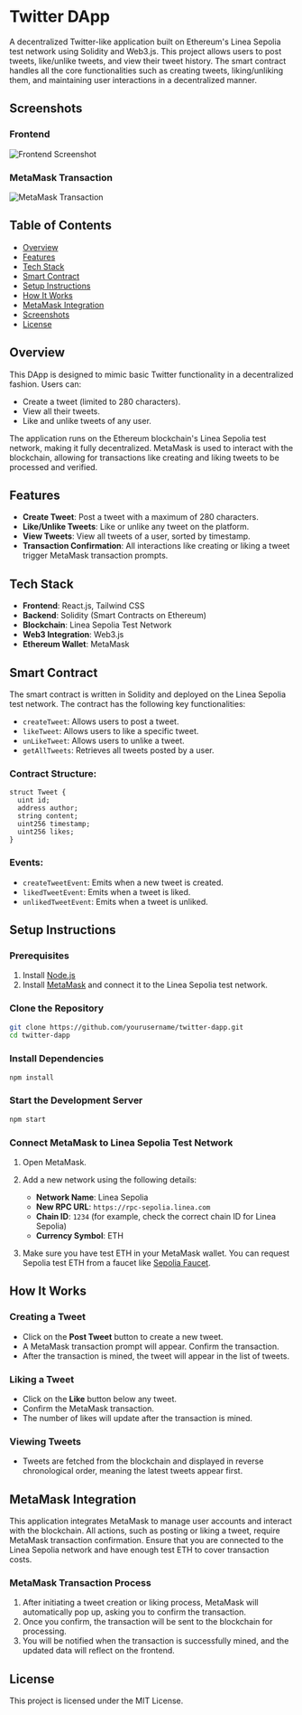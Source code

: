 # Twitter DApp

A decentralized Twitter-like application built on Ethereum's Linea Sepolia test network using Solidity and Web3.js. This project allows users to post tweets, like/unlike tweets, and view their tweet history. The smart contract handles all the core functionalities such as creating tweets, liking/unliking them, and maintaining user interactions in a decentralized manner.

## Screenshots

### Frontend

![Frontend Screenshot](./public/Twiiter_forntend.png)

### MetaMask Transaction

![MetaMask Transaction](./public/Metamask.png)

## Table of Contents

- [Overview](#overview)
- [Features](#features)
- [Tech Stack](#tech-stack)
- [Smart Contract](#smart-contract)
- [Setup Instructions](#setup-instructions)
- [How It Works](#how-it-works)
- [MetaMask Integration](#metamask-integration)
- [Screenshots](#screenshots)
- [License](#license)

## Overview

This DApp is designed to mimic basic Twitter functionality in a decentralized fashion. Users can:
- Create a tweet (limited to 280 characters).
- View all their tweets.
- Like and unlike tweets of any user.

The application runs on the Ethereum blockchain's Linea Sepolia test network, making it fully decentralized. MetaMask is used to interact with the blockchain, allowing for transactions like creating and liking tweets to be processed and verified.

## Features

- **Create Tweet**: Post a tweet with a maximum of 280 characters.
- **Like/Unlike Tweets**: Like or unlike any tweet on the platform.
- **View Tweets**: View all tweets of a user, sorted by timestamp.
- **Transaction Confirmation**: All interactions like creating or liking a tweet trigger MetaMask transaction prompts.

## Tech Stack

- **Frontend**: React.js, Tailwind CSS
- **Backend**: Solidity (Smart Contracts on Ethereum)
- **Blockchain**: Linea Sepolia Test Network
- **Web3 Integration**: Web3.js
- **Ethereum Wallet**: MetaMask

## Smart Contract

The smart contract is written in Solidity and deployed on the Linea Sepolia test network. The contract has the following key functionalities:

- `createTweet`: Allows users to post a tweet.
- `likeTweet`: Allows users to like a specific tweet.
- `unLikeTweet`: Allows users to unlike a tweet.
- `getAllTweets`: Retrieves all tweets posted by a user.

### Contract Structure:

```solidity
struct Tweet {
  uint id;
  address author;
  string content;
  uint256 timestamp;
  uint256 likes;
}
```

### Events:

- `createTweetEvent`: Emits when a new tweet is created.
- `likedTweetEvent`: Emits when a tweet is liked.
- `unlikedTweetEvent`: Emits when a tweet is unliked.

## Setup Instructions

### Prerequisites

1. Install [Node.js](https://nodejs.org/)
2. Install [MetaMask](https://metamask.io/) and connect it to the Linea Sepolia test network.

### Clone the Repository

```bash
git clone https://github.com/yourusername/twitter-dapp.git
cd twitter-dapp
```

### Install Dependencies

```bash
npm install
```

### Start the Development Server

```bash
npm start
```

### Connect MetaMask to Linea Sepolia Test Network

1. Open MetaMask.
2. Add a new network using the following details:
   - **Network Name**: Linea Sepolia
   - **New RPC URL**: `https://rpc-sepolia.linea.com`
   - **Chain ID**: `1234` (for example, check the correct chain ID for Linea Sepolia)
   - **Currency Symbol**: ETH

3. Make sure you have test ETH in your MetaMask wallet. You can request Sepolia test ETH from a faucet like [Sepolia Faucet](https://faucet.sepolia.dev/).

## How It Works

### Creating a Tweet

- Click on the **Post Tweet** button to create a new tweet.
- A MetaMask transaction prompt will appear. Confirm the transaction.
- After the transaction is mined, the tweet will appear in the list of tweets.

### Liking a Tweet

- Click on the **Like** button below any tweet.
- Confirm the MetaMask transaction.
- The number of likes will update after the transaction is mined.

### Viewing Tweets

- Tweets are fetched from the blockchain and displayed in reverse chronological order, meaning the latest tweets appear first.

## MetaMask Integration

This application integrates MetaMask to manage user accounts and interact with the blockchain. All actions, such as posting or liking a tweet, require MetaMask transaction confirmation. Ensure that you are connected to the Linea Sepolia network and have enough test ETH to cover transaction costs.

### MetaMask Transaction Process

1. After initiating a tweet creation or liking process, MetaMask will automatically pop up, asking you to confirm the transaction.
2. Once you confirm, the transaction will be sent to the blockchain for processing.
3. You will be notified when the transaction is successfully mined, and the updated data will reflect on the frontend.

## License

This project is licensed under the MIT License. 
